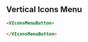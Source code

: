 ## Vertical Icons Menu
 
<div data-examples="v-icons-menu"></div>

```html
<VIconsMenuButton>
    
</VIconsMenuButton>
```
